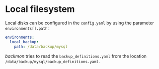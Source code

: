 # Local filesystem
Local disks can be configured in the `config.yaml` by using the parameter `environments[].path`:

```yaml
environments:
  local_backup:
    path: /data/backup/mysql
```

*backmon* tries to read the `backup_definitions.yaml` from the location `/data/backup/mysql/backup_definitions.yaml`.